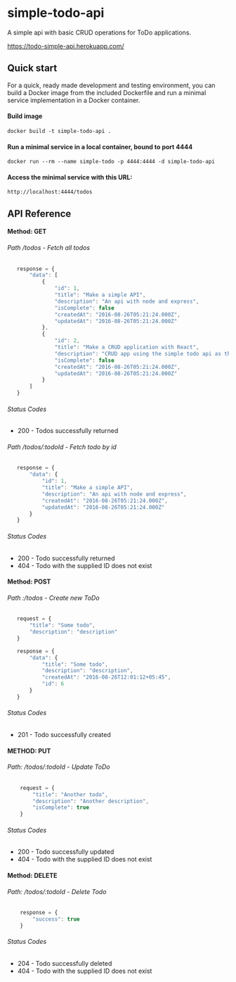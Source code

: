 # simple-todo-api
A simple api with basic CRUD operations for ToDo applications.

https://todo-simple-api.herokuapp.com/

## Quick start
For a quick, ready made development and testing environment, you can build
a Docker image from the included Dockerfile and run a minimal service implementation
in a Docker container.

#### Build image
```
docker build -t simple-todo-api .
```

#### Run a minimal service in a local container, bound to port 4444
```
docker run --rm --name simple-todo -p 4444:4444 -d simple-todo-api
```

#### Access the minimal service with this URL:
```
http://localhost:4444/todos
```

## API Reference

#### Method: GET
###### Path /todos - Fetch all todos
 ```javascript
    response = {
        "data": [
            {
                "id": 1,
                "title": "Make a simple API",
                "description": "An api with node and express",
                "isComplete": false
                "createdAt": "2016-08-26T05:21:24.000Z",
                "updatedAt": "2016-08-26T05:21:24.000Z"
            },
            {
                "id": 2,
                "title": "Make a CRUD application with React",
                "description": "CRUD app using the simple todo api as the back end",
                "isComplete": false
                "createdAt": "2016-08-26T05:21:24.000Z",
                "updatedAt": "2016-08-26T05:21:24.000Z"
            }
        ]
    }
 ```
 ###### Status Codes
 * 200 - Todos successfully returned
 
###### Path /todos/:todoId - Fetch todo by id
 
 ```javascript
    response = {
        "data": {
            "id": 1,
            "title": "Make a simple API",
            "description": "An api with node and express",
            "createdAt": "2016-08-26T05:21:24.000Z",
            "updatedAt": "2016-08-26T05:21:24.000Z"
        }
    }
 ```
  ###### Status Codes
 * 200 - Todo successfully returned
 * 404 - Todo with the supplied ID does not exist

#### Method: POST

###### Path :/todos - Create new ToDo
 ``` javascript
    request = {
        "title": "Some todo",
        "description": "description"
    }
 
    response = {
        "data": {
            "title": "Some todo",
            "description": "description",
            "createdAt": "2016-08-26T12:01:12+05:45",
            "id": 6
        }
    }
```
  ###### Status Codes
 * 201 - Todo successfully created

#### METHOD: PUT

###### Path: /todos/:todoId - Update ToDo
```javascript
    request = {
        "title": "Another todo",
        "description": "Another description",
        "isComplete": true
    }
```
  ###### Status Codes
 * 200 - Todo successfully updated
 * 404 - Todo with the supplied ID does not exist

#### Method: DELETE

###### Path: /todos/:todoId - Delete Todo
```javascript
    response = {
        "success": true
    }
```     
  ###### Status Codes
 * 204 - Todo successfully deleted
 * 404 - Todo with the supplied ID does not exist     
 
 
